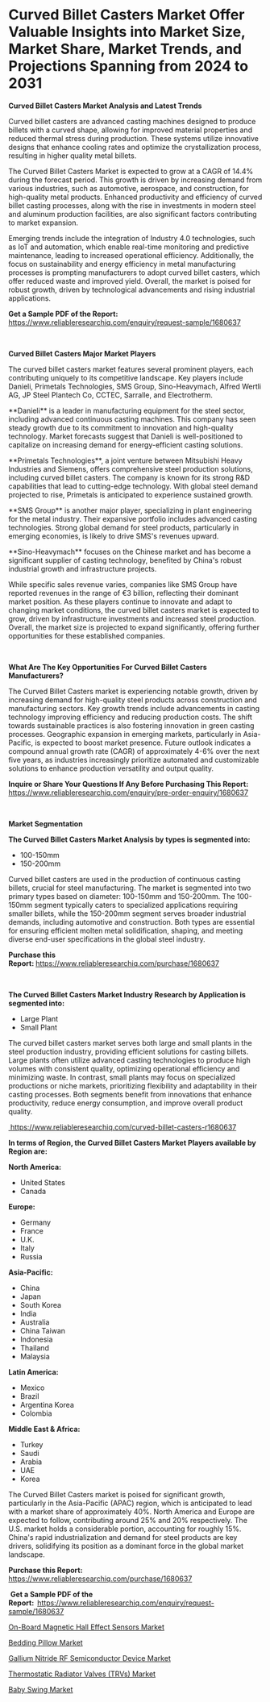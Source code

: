 <p><h1>Curved Billet Casters Market Offer Valuable Insights into Market Size, Market Share, Market Trends, and Projections Spanning from 2024 to 2031</h1></p><p><strong>Curved Billet Casters Market Analysis and Latest Trends</strong></p>
<p><p>Curved billet casters are advanced casting machines designed to produce billets with a curved shape, allowing for improved material properties and reduced thermal stress during production. These systems utilize innovative designs that enhance cooling rates and optimize the crystallization process, resulting in higher quality metal billets.</p><p>The Curved Billet Casters Market is expected to grow at a CAGR of 14.4% during the forecast period. This growth is driven by increasing demand from various industries, such as automotive, aerospace, and construction, for high-quality metal products. Enhanced productivity and efficiency of curved billet casting processes, along with the rise in investments in modern steel and aluminum production facilities, are also significant factors contributing to market expansion.</p><p>Emerging trends include the integration of Industry 4.0 technologies, such as IoT and automation, which enable real-time monitoring and predictive maintenance, leading to increased operational efficiency. Additionally, the focus on sustainability and energy efficiency in metal manufacturing processes is prompting manufacturers to adopt curved billet casters, which offer reduced waste and improved yield. Overall, the market is poised for robust growth, driven by technological advancements and rising industrial applications.</p></p>
<p><strong>Get a Sample PDF of the Report:&nbsp;</strong> <a href="https://www.reliableresearchiq.com/enquiry/request-sample/1680637?utm_campaign=1119&utm_medium=2&utm_source=Github&utm_content=ia&utm_term=04102024&utm_id=curved-billet-casters">https://www.reliableresearchiq.com/enquiry/request-sample/1680637</a></p>
<p>&nbsp;</p>
<p><strong>Curved Billet Casters Major Market Players</strong></p>
<p><p>The curved billet casters market features several prominent players, each contributing uniquely to its competitive landscape. Key players include Danieli, Primetals Technologies, SMS Group, Sino-Heavymach, Alfred Wertli AG, JP Steel Plantech Co, CCTEC, Sarralle, and Electrotherm.</p><p>**Danieli** is a leader in manufacturing equipment for the steel sector, including advanced continuous casting machines. This company has seen steady growth due to its commitment to innovation and high-quality technology. Market forecasts suggest that Danieli is well-positioned to capitalize on increasing demand for energy-efficient casting solutions.</p><p>**Primetals Technologies**, a joint venture between Mitsubishi Heavy Industries and Siemens, offers comprehensive steel production solutions, including curved billet casters. The company is known for its strong R&D capabilities that lead to cutting-edge technology. With global steel demand projected to rise, Primetals is anticipated to experience sustained growth.</p><p>**SMS Group** is another major player, specializing in plant engineering for the metal industry. Their expansive portfolio includes advanced casting technologies. Strong global demand for steel products, particularly in emerging economies, is likely to drive SMS's revenues upward.</p><p>**Sino-Heavymach** focuses on the Chinese market and has become a significant supplier of casting technology, benefited by China's robust industrial growth and infrastructure projects. </p><p>While specific sales revenue varies, companies like SMS Group have reported revenues in the range of €3 billion, reflecting their dominant market position. As these players continue to innovate and adapt to changing market conditions, the curved billet casters market is expected to grow, driven by infrastructure investments and increased steel production. Overall, the market size is projected to expand significantly, offering further opportunities for these established companies.</p></p>
<p>&nbsp;</p>
<p><strong>What Are The Key Opportunities For Curved Billet Casters Manufacturers?</strong></p>
<p><p>The Curved Billet Casters market is experiencing notable growth, driven by increasing demand for high-quality steel products across construction and manufacturing sectors. Key growth trends include advancements in casting technology improving efficiency and reducing production costs. The shift towards sustainable practices is also fostering innovation in green casting processes. Geographic expansion in emerging markets, particularly in Asia-Pacific, is expected to boost market presence. Future outlook indicates a compound annual growth rate (CAGR) of approximately 4-6% over the next five years, as industries increasingly prioritize automated and customizable solutions to enhance production versatility and output quality.</p></p>
<p><strong>Inquire or Share Your Questions If Any Before Purchasing This Report:</strong> <a href="https://www.reliableresearchiq.com/enquiry/pre-order-enquiry/1680637?utm_campaign=1119&utm_medium=2&utm_source=Github&utm_content=ia&utm_term=04102024&utm_id=curved-billet-casters">https://www.reliableresearchiq.com/enquiry/pre-order-enquiry/1680637</a></p>
<p>&nbsp;</p>
<p><strong>Market Segmentation</strong></p>
<p><strong>The Curved Billet Casters Market Analysis by types is segmented into:</strong></p>
<p><ul><li>100-150mm</li><li>150-200mm</li></ul></p>
<p><p>Curved billet casters are used in the production of continuous casting billets, crucial for steel manufacturing. The market is segmented into two primary types based on diameter: 100-150mm and 150-200mm. The 100-150mm segment typically caters to specialized applications requiring smaller billets, while the 150-200mm segment serves broader industrial demands, including automotive and construction. Both types are essential for ensuring efficient molten metal solidification, shaping, and meeting diverse end-user specifications in the global steel industry.</p></p>
<p><strong>Purchase this Report:&nbsp;</strong><a href="https://www.reliableresearchiq.com/purchase/1680637?utm_campaign=1119&utm_medium=2&utm_source=Github&utm_content=ia&utm_term=04102024&utm_id=curved-billet-casters">https://www.reliableresearchiq.com/purchase/1680637</a></p>
<p>&nbsp;</p>
<p><strong>The Curved Billet Casters Market Industry Research by Application is segmented into:</strong></p>
<p><ul><li>Large Plant</li><li>Small Plant</li></ul></p>
<p><p>The curved billet casters market serves both large and small plants in the steel production industry, providing efficient solutions for casting billets. Large plants often utilize advanced casting technologies to produce high volumes with consistent quality, optimizing operational efficiency and minimizing waste. In contrast, small plants may focus on specialized productions or niche markets, prioritizing flexibility and adaptability in their casting processes. Both segments benefit from innovations that enhance productivity, reduce energy consumption, and improve overall product quality.</p></p>
<p><a href="https://www.reliableresearchiq.com/curved-billet-casters-r1680637?utm_campaign=1119&utm_medium=2&utm_source=Github&utm_content=ia&utm_term=04102024&utm_id=curved-billet-casters">&nbsp;https://www.reliableresearchiq.com/curved-billet-casters-r1680637</a></p>
<p><strong>In terms of Region, the Curved Billet Casters Market Players available by Region are:</strong></p>
<p>
    <p> <strong> North America: </strong>
        <ul>
            <li>United States</li>
            <li>Canada</li>
        </ul>
        </p> 
    <p> <strong> Europe: </strong>
        <ul>
            <li>Germany</li>
            <li>France</li>
            <li>U.K.</li>
            <li>Italy</li>
            <li>Russia</li>
        </ul>
        </p> 
    <p> <strong> Asia-Pacific: </strong>
        <ul>
            <li>China</li>
            <li>Japan</li>
            <li>South Korea</li>
            <li>India</li>
            <li>Australia</li>
            <li>China Taiwan</li>
            <li>Indonesia</li>
            <li>Thailand</li>
            <li>Malaysia</li>
        </ul>
        </p> 
    <p> <strong> Latin America: </strong>
        <ul>
            <li>Mexico</li>
            <li>Brazil</li>
            <li>Argentina Korea</li>
            <li>Colombia</li>
        </ul>
        </p> 
    <p> <strong> Middle East & Africa: </strong>
        <ul>
            <li>Turkey</li>
            <li>Saudi</li>
            <li>Arabia</li>
            <li>UAE</li>
            <li>Korea</li>
        </ul>
    </p>
    </p>
<p><p>The Curved Billet Casters market is poised for significant growth, particularly in the Asia-Pacific (APAC) region, which is anticipated to lead with a market share of approximately 40%. North America and Europe are expected to follow, contributing around 25% and 20% respectively. The U.S. market holds a considerable portion, accounting for roughly 15%. China's rapid industrialization and demand for steel products are key drivers, solidifying its position as a dominant force in the global market landscape.</p></p>
<p><strong>Purchase this Report: </strong><a href="https://www.reliableresearchiq.com/purchase/1680637?utm_campaign=1119&utm_medium=2&utm_source=Github&utm_content=ia&utm_term=04102024&utm_id=curved-billet-casters">https://www.reliableresearchiq.com/purchase/1680637</a></p>
<p>&nbsp;<strong>Get a Sample PDF of the Report:&nbsp;&nbsp;</strong><a href="https://www.reliableresearchiq.com/enquiry/request-sample/1680637?utm_campaign=1119&utm_medium=2&utm_source=Github&utm_content=ia&utm_term=04102024&utm_id=curved-billet-casters">https://www.reliableresearchiq.com/enquiry/request-sample/1680637</a></p>
<p><strong></strong></p>
<p><p><a href="https://issuu.com/reportprime-2/docs/on-board-magnetic-hall-effect-senso_c01b9e8da53073?utm_campaign=1119&utm_medium=2&utm_source=Github&utm_content=ia&utm_term=04102024&utm_id=curved-billet-casters">On-Board Magnetic Hall Effect Sensors Market</a></p><p><a href="https://www.linkedin.com/pulse/bedding-pillow-market-overview-regional-outlook-competitive-dsgme?utm_campaign=1119&utm_medium=2&utm_source=Github&utm_content=ia&utm_term=04102024&utm_id=curved-billet-casters">Bedding Pillow Market</a></p><p><a href="https://issuu.com/reportprime-2/docs/gallium-nitride-rf-semiconductor-de_8d696559ce01dc?utm_campaign=1119&utm_medium=2&utm_source=Github&utm_content=ia&utm_term=04102024&utm_id=curved-billet-casters">Gallium Nitride RF Semiconductor Device Market</a></p><p><a href="https://github.com/Dritamusajz475/Market-Research-Report-List-1/blob/main/thermostatic-radiator-valves-trvs-market.md?utm_campaign=1119&utm_medium=2&utm_source=Github&utm_content=ia&utm_term=04102024&utm_id=curved-billet-casters">Thermostatic Radiator Valves (TRVs) Market</a></p><p><a href="https://www.linkedin.com/pulse/baby-swing-market-maturity-analysis-regional-disparities-3g7xe?utm_campaign=1119&utm_medium=2&utm_source=Github&utm_content=ia&utm_term=04102024&utm_id=curved-billet-casters">Baby Swing Market</a></p></p>